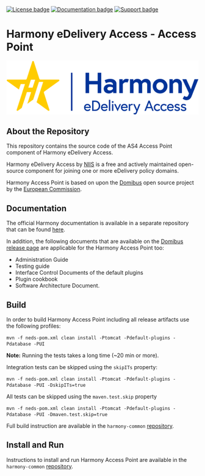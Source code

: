 
[![License badge](https://img.shields.io/badge/license-EUPL-blue.svg)](License.md)
[![Documentation badge](https://img.shields.io/badge/docs-latest-brightgreen.svg)](https://github.com/nordic-institute/harmony-common/tree/harmony-develop/doc)
[![Support badge]( https://img.shields.io/badge/support-sof-yellowgreen.svg)](https://edelivery.digital/contact)

# Harmony eDelivery Access - Access Point

![Harmony eDelivery Access logo](harmony-logo.png)

## About the Repository

This repository contains the source code of the AS4 Access Point component of Harmony eDelivery Access. 

Harmony eDelivery Access by [NIIS](https://niis.org) is a free and actively maintained open-source component for joining one or more eDelivery policy domains.

Harmony Access Point is based on upon the [Domibus](https://ec.europa.eu/cefdigital/code/projects/EDELIVERY/repos/domibus/) open source project by the [European Commission](https://ec.europa.eu/). 

## Documentation

The official Harmony documentation is available in a separate repository that can be found [here](https://github.com/nordic-institute/harmony-common/).

In addition, the following documents that are available on the [Domibus release page](https://ec.europa.eu/cefdigital/wiki/display/CEFDIGITAL/Domibus) are applicable for the Harmony Access Point too:

 * Administration Guide 
 * Testing guide
 * Interface Control Documents of the default plugins
 * Plugin cookbook 
 * Software Architecture Document.

## Build

In order to build Harmony Access Point including all release artifacts use the following profiles:

    mvn -f neds-pom.xml clean install -Ptomcat -Pdefault-plugins -Pdatabase -PUI 

**Note:** Running the tests takes a long time (~20 min or more).

Integration tests can be skipped using the `skipITs` property:

    mvn -f neds-pom.xml clean install -Ptomcat -Pdefault-plugins -Pdatabase -PUI -DskipITs=true

All tests can be skipped using the `maven.test.skip` property

    mvn -f neds-pom.xml clean install -Ptomcat -Pdefault-plugins -Pdatabase -PUI -Dmaven.test.skip=true

Full build instruction are available in the `harmony-common` [repository]([here](https://github.com/nordic-institute/harmony-common/)).

## Install and Run

Instructions to install and run Harmony Access Point are available in the `harmony-common` [repository]([here](https://github.com/nordic-institute/harmony-common/)).